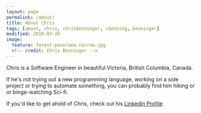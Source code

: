 ```yaml
---
layout: page
permalink: /about/
title: About Chris
tags: [about, chris, chrisbenninger, cbenning, benninger]
modified: 2019-03-26
image:
  feature: forest-panorama-narrow.jpg
  <!-- credit: Chris Benninger -->
---
```


  Chris is a Software Engineer in beautiful Victoria, British Columbia, Canada.

  If he's not trying out a new programming language, working on a side project or trying to automate something, you can probably find him hiking or or binge-watching Sci-fi.

  If you'd like to get ahold of Chris, check out his <a href="https://www.linkedin.com/in/christopherbenninger">
      Linkedin Profile
    </a> 
